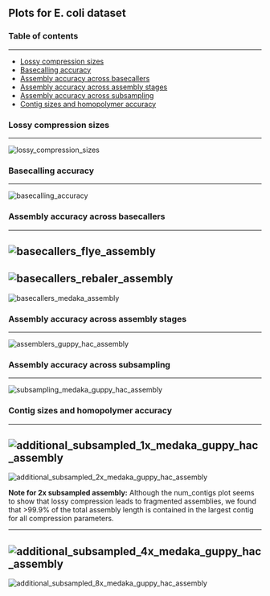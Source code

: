 ## Plots for E. coli dataset

### Table of contents
 --- 
* [Lossy compression sizes](#lossy-compression-sizes)
* [Basecalling accuracy](#basecalling-accuracy)
* [Assembly accuracy across basecallers](#assembly-accuracy-across-basecallers)
* [Assembly accuracy across assembly stages](#assembly-accuracy-across-assembly-stages)
* [Assembly accuracy across subsampling](#assembly-accuracy-across-subsampling)
* [Contig sizes and homopolymer accuracy](#contig-sizes-and-homopolymer-accuracy)

### Lossy compression sizes
 --- 
![lossy_compression_sizes](png_figures/lossy_compression_sizes.png)

### Basecalling accuracy
 --- 
![basecalling_accuracy](png_figures/basecalling_accuracy.png)

### Assembly accuracy across basecallers
 --- 
![basecallers_flye_assembly](png_figures/basecallers_flye_assembly.png)
 --- 
![basecallers_rebaler_assembly](png_figures/basecallers_rebaler_assembly.png)
 --- 
![basecallers_medaka_assembly](png_figures/basecallers_medaka_assembly.png)

### Assembly accuracy across assembly stages
 --- 
![assemblers_guppy_hac_assembly](png_figures/assemblers_guppy_hac_assembly.png)

### Assembly accuracy across subsampling
 --- 
![subsampling_medaka_guppy_hac_assembly](png_figures/subsampling_medaka_guppy_hac_assembly.png)

### Contig sizes and homopolymer accuracy
 --- 
![additional_subsampled_1x_medaka_guppy_hac_assembly](png_figures/additional_subsampled_1x_medaka_guppy_hac_assembly.png)
 --- 
![additional_subsampled_2x_medaka_guppy_hac_assembly](png_figures/additional_subsampled_2x_medaka_guppy_hac_assembly.png)

**Note for 2x subsampled assembly:** Although the num_contigs plot seems to show that lossy compression leads to fragmented assemblies, we found that >99.9% of the 
total assembly length is contained in the largest contig for all compression parameters.

 --- 
![additional_subsampled_4x_medaka_guppy_hac_assembly](png_figures/additional_subsampled_4x_medaka_guppy_hac_assembly.png)
 --- 
![additional_subsampled_8x_medaka_guppy_hac_assembly](png_figures/additional_subsampled_8x_medaka_guppy_hac_assembly.png)
